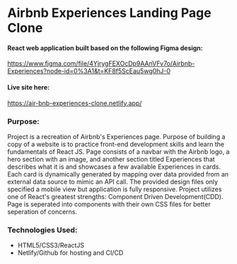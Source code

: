 # Airbnb Experiences Landing Page Clone
#### React web application built based on the following Figma design:  
https://www.figma.com/file/4YjrygFEXOcDp9AAnVFv7o/Airbnb-Experiences?node-id=0%3A1&t=KF8f5ScEau5wg0hJ-0  
#### Live site here: 
https://air-bnb-experiences-clone.netlify.app/  

### Purpose:
Project is a recreation of Airbnb's Experiences page. Purpose of building a copy of a website is to practice front-end development skills and learn the fundamentals of React JS. Page consists of a navbar with the Airbnb logo, a hero section with an image, and another section titled Experiences that describes what it is and showcases a few available Experiences in cards. Each card is dynamically generated by mapping over data provided from an external data source to mimic an API call. The provided design files only specified a mobile view but application is fully responsive. Project utilizes one of React's greatest strengths: Component Driven Development(CDD). Page is seperated into components with their own CSS files for better seperation of concerns. 

 ### Technologies Used:
  - HTML5/CSS3/ReactJS
  - Netlify/Github for hosting and CI/CD

